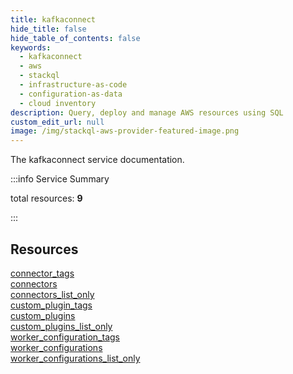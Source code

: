 ```yaml
---
title: kafkaconnect
hide_title: false
hide_table_of_contents: false
keywords:
  - kafkaconnect
  - aws
  - stackql
  - infrastructure-as-code
  - configuration-as-data
  - cloud inventory
description: Query, deploy and manage AWS resources using SQL
custom_edit_url: null
image: /img/stackql-aws-provider-featured-image.png
---
```


The kafkaconnect service documentation.

:::info Service Summary

<div class="row">
<div class="providerDocColumn">
<span>total resources:&nbsp;<b>9</b></span><br />
</div>
</div>

:::

## Resources
<div class="row">
<div class="providerDocColumn">
<a href="/services/kafkaconnect/connector_tags/">connector_tags</a><br />
<a href="/services/kafkaconnect/connectors/">connectors</a><br />
<a href="/services/kafkaconnect/connectors_list_only/">connectors_list_only</a><br />
<a href="/services/kafkaconnect/custom_plugin_tags/">custom_plugin_tags</a><br />
<a href="/services/kafkaconnect/custom_plugins/">custom_plugins</a>
</div>
<div class="providerDocColumn">
<a href="/services/kafkaconnect/custom_plugins_list_only/">custom_plugins_list_only</a><br />
<a href="/services/kafkaconnect/worker_configuration_tags/">worker_configuration_tags</a><br />
<a href="/services/kafkaconnect/worker_configurations/">worker_configurations</a><br />
<a href="/services/kafkaconnect/worker_configurations_list_only/">worker_configurations_list_only</a>
</div>
</div>